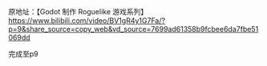 原地址：【Godot 制作 Roguelike 游戏系列】 https://www.bilibili.com/video/BV1gR4y1G7Fa/?p=9&share_source=copy_web&vd_source=7699ad61358b9fcbee6da7fbe51069dd

完成至p9
